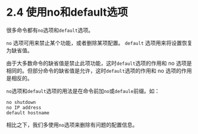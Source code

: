# 2.4 使用no和default选项

很多命令都有`no`选项和`default`选项。

`no` 选项可用来禁止某个功能，或者删除某项配置。 `default` 选项用来将设置恢复为缺省值。

由于大多数命令的缺省值是禁止此项功能，这时`default`选项的作用和 no 选项是相同的。但部分命令的缺省值是允许，这时`default`选项的作用和 no 选项的作用是相反的。

`no`选项和`default`选项的用法是在命令前加`no`或`defaule`前缀。如：

```text
no shutdown
no IP address
default hostname
```

相比之下，我们多使用`no`选项来删除有问题的配置信息。

